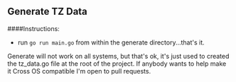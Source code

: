 Generate TZ Data
---------------

####Instructions:

- run `go run main.go` from within the generate directory...that's it.

Generate will not work on all systems, but that's ok, it's just used to created the tz_data.go file at the root of the project. If anybody wants to help make it Cross OS compatible I'm open to pull requests.